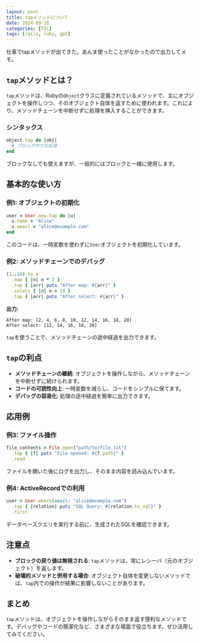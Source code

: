 ```yaml
---
layout: post
title: tapメソッドについて
date: 2024-09-18
categories: [TIL]
tags: [rails, ruby, gpt]
---
```


仕事でtapメソッドが出てきた。あんま使ったことがなかったので出力してメモ。

## `tap`メソッドとは？

`tap`メソッドは、Rubyの`Object`クラスに定義されているメソッドで、主にオブジェクトを操作しつつ、そのオブジェクト自体を返すために使われます。これにより、メソッドチェーンを中断せずに処理を挿入することができます。

### シンタックス

```ruby
object.tap do |obj|
  # ブロック内での処理
end
```

ブロックなしでも使えますが、一般的にはブロックと一緒に使用します。

## 基本的な使い方

### 例1: オブジェクトの初期化

```ruby
user = User.new.tap do |u|
  u.name = "Alice"
  u.email = "alice@example.com"
end
```

このコードは、一時変数を使わずに`User`オブジェクトを初期化しています。

### 例2: メソッドチェーンでのデバッグ

```ruby
(1..10).to_a
  .map { |n| n * 2 }
  .tap { |arr| puts "After map: #{arr}" }
  .select { |n| n > 10 }
  .tap { |arr| puts "After select: #{arr}" }
```

**出力:**

```
After map: [2, 4, 6, 8, 10, 12, 14, 16, 18, 20]
After select: [12, 14, 16, 18, 20]
```

`tap`を使うことで、メソッドチェーンの途中経過を出力できます。

## `tap`の利点

- **メソッドチェーンの継続**: オブジェクトを操作しながら、メソッドチェーンを中断せずに続けられます。
- **コードの可読性向上**: 一時変数を減らし、コードをシンプルに保てます。
- **デバッグの容易化**: 処理の途中経過を簡単に出力できます。

## 応用例

### 例3: ファイル操作

```ruby
file_contents = File.open("path/to/file.txt")
  .tap { |f| puts "File opened: #{f.path}" }
  .read
```

ファイルを開いた後にログを出力し、そのまま内容を読み込んでいます。

### 例4: ActiveRecordでの利用

```ruby
user = User.where(email: "alice@example.com")
  .tap { |relation| puts "SQL Query: #{relation.to_sql}" }
  .first
```

データベースクエリを実行する前に、生成されたSQLを確認できます。

## 注意点

- **ブロックの戻り値は無視される**: `tap`メソッドは、常にレシーバ（元のオブジェクト）を返します。
- **破壊的メソッドと併用する場合**: オブジェクト自体を変更しないメソッドでは、`tap`内での操作が結果に影響しないことがあります。

## まとめ

`tap`メソッドは、オブジェクトを操作しながらそのまま返す便利なメソッドです。デバッグやコードの簡潔化など、さまざまな場面で役立ちます。ぜひ活用してみてください。